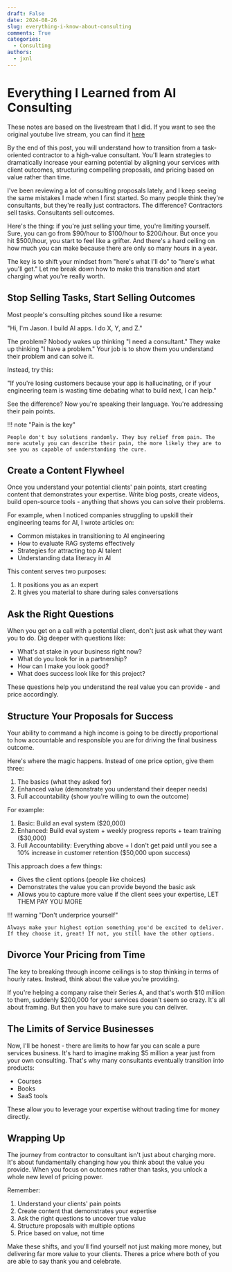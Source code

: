 ```yaml
---
draft: False
date: 2024-08-26
slug: everything-i-know-about-consulting
comments: True
categories:
  - Consulting
authors:
  - jxnl
---
```


# Everything I Learned from AI Consulting

These notes are based on the livestream that I did. If you want to see the original youtube live stream, you can find it [here](https://www.youtube.com/watch?v=BgiLTtMHDjw)

By the end of this post, you will understand how to transition from a task-oriented contractor to a high-value consultant. You'll learn strategies to dramatically increase your earning potential by aligning your services with client outcomes, structuring compelling proposals, and pricing based on value rather than time.


<!-- more -->

I've been reviewing a lot of consulting proposals lately, and I keep seeing the same mistakes I made when I first started. So many people think they're consultants, but they're really just contractors. The difference? Contractors sell tasks. Consultants sell outcomes.

Here's the thing: if you're just selling your time, you're limiting yourself. Sure, you can go from $90/hour to $100/hour to $200/hour. But once you hit $500/hour, you start to feel like a grifter. And there's a hard ceiling on how much you can make because there are only so many hours in a year.

The key is to shift your mindset from "here's what I'll do" to "here's what you'll get." Let me break down how to make this transition and start charging what you're really worth.

## Stop Selling Tasks, Start Selling Outcomes

Most people's consulting pitches sound like a resume:

"Hi, I'm Jason. I build AI apps. I do X, Y, and Z."

The problem? Nobody wakes up thinking "I need a consultant." They wake up thinking "I have a problem." Your job is to show them you understand their problem and can solve it.

Instead, try this:

"If you're losing customers because your app is hallucinating, or if your engineering team is wasting time debating what to build next, I can help."

See the difference? Now you're speaking their language. You're addressing their pain points.

!!! note "Pain is the key"

    People don't buy solutions randomly. They buy relief from pain. The more acutely you can describe their pain, the more likely they are to see you as capable of understanding the cure.

## Create a Content Flywheel

Once you understand your potential clients' pain points, start creating content that demonstrates your expertise. Write blog posts, create videos, build open-source tools - anything that shows you can solve their problems.

For example, when I noticed companies struggling to upskill their engineering teams for AI, I wrote articles on:

- Common mistakes in transitioning to AI engineering
- How to evaluate RAG systems effectively
- Strategies for attracting top AI talent
- Understanding data literacy in AI

This content serves two purposes:

1. It positions you as an expert
2. It gives you material to share during sales conversations

## Ask the Right Questions

When you get on a call with a potential client, don't just ask what they want you to do. Dig deeper with questions like:

- What's at stake in your business right now?
- What do you look for in a partnership?
- How can I make you look good?
- What does success look like for this project?

These questions help you understand the real value you can provide - and price accordingly.

## Structure Your Proposals for Success

Your ability to command a high income is going to be directly proportional to how accountable and responsible you are for driving the final business outcome.

Here's where the magic happens. Instead of one price option, give them three:

1. The basics (what they asked for)
2. Enhanced value (demonstrate you understand their deeper needs)
3. Full accountability (show you're willing to own the outcome)

For example:

1. Basic: Build an eval system ($20,000)
2. Enhanced: Build eval system + weekly progress reports + team training ($30,000)
3. Full Accountability: Everything above + I don't get paid until you see a 10% increase in customer retention ($50,000 upon success)

This approach does a few things:

- Gives the client options (people like choices)
- Demonstrates the value you can provide beyond the basic ask
- Allows you to capture more value if the client sees your expertise, LET THEM PAY YOU MORE

!!! warning "Don't underprice yourself"

    Always make your highest option something you'd be excited to deliver. If they choose it, great! If not, you still have the other options.

## Divorce Your Pricing from Time

The key to breaking through income ceilings is to stop thinking in terms of hourly rates. Instead, think about the value you're providing.

If you're helping a company raise their Series A, and that's worth $10 million to them, suddenly $200,000 for your services doesn't seem so crazy. It's all about framing. But then you have to make sure you can deliver.

## The Limits of Service Businesses

Now, I'll be honest - there are limits to how far you can scale a pure services business. It's hard to imagine making $5 million a year just from your own consulting. That's why many consultants eventually transition into products:

- Courses
- Books
- SaaS tools

These allow you to leverage your expertise without trading time for money directly.

## Wrapping Up

The journey from contractor to consultant isn't just about charging more. It's about fundamentally changing how you think about the value you provide. When you focus on outcomes rather than tasks, you unlock a whole new level of pricing power.

Remember:

1. Understand your clients' pain points
2. Create content that demonstrates your expertise
3. Ask the right questions to uncover true value
4. Structure proposals with multiple options
5. Price based on value, not time

Make these shifts, and you'll find yourself not just making more money, but delivering far more value to your clients. Theres a price where both of you are able to say thank you and celebrate.